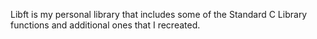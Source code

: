 Libft is my personal library that includes some of the Standard C Library functions and additional ones that I recreated. 
